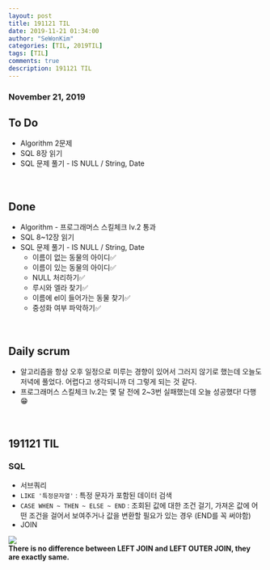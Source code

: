 ```yaml
---
layout: post
title: 191121 TIL 
date: 2019-11-21 01:34:00
author: "SeWonKim"
categories: [TIL, 2019TIL]
tags: [TIL]
comments: true
description: 191121 TIL
---
```


### November 21, 2019

## To Do
- Algorithm 2문제
- SQL 8장 읽기
- SQL 문제 풀기 - IS NULL / String, Date


　
　
## Done
- Algorithm - 프로그래머스 스킬체크 lv.2 통과
- SQL 8~12장 읽기
- SQL 문제 풀기 - IS NULL / String, Date
    - 이름이 없는 동물의 아이디✅ 
    - 이름이 있는 동물의 아이디✅ 
    - NULL 처리하기✅ 
    - 루시와 엘라 찾기✅
    - 이름에 el이 들어가는 동물 찾기✅
    - 중성화 여부 파악하기✅

　
　
## Daily scrum 
- 알고리즘을 항상 오후 일정으로 미루는 경향이 있어서 그러지 않기로 했는데 오늘도 저녁에 풀었다. 어렵다고 생각되니까 더 그렇게 되는 것 같다.
- 프로그래머스 스킬체크 lv.2는 몇 달 전에 2~3번 실패했는데 오늘 성공했다! 다행😁
    

　
　
## 191121 TIL 

### SQL
- 서브쿼리
- `LIKE '특정문자열'` : 특정 문자가 포함된 데이터 검색 
- `CASE WHEN ~ THEN ~ ELSE ~ END` : 조회된 값에 대한 조건 걸기, 가져온 값에 어떤 조건을 걸어서 보여주거나 값을 변환할 필요가 있는 경우 (END를 꼭 써야함)
- JOIN

![](https://2.bp.blogspot.com/-oBPhcEuXFA0/VwpQHERiVPI/AAAAAAAAFsg/r4yUWXmXeQ0ec4YsAGp-UTBeGpvS3mUDg/s1600/LEFT%2Bvs%2BRight%2BOuter%2BJoin%2Bin%2BSQL.png)     
**There is no difference between LEFT JOIN and LEFT OUTER JOIN, they are exactly same.** 

